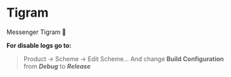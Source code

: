 # Tigram
Messenger Tigram 🐯

**For disable logs go to:**
> Product -> Scheme -> Edit Scheme... 
And change **Build Configuration** from **_Debug_** to **_Release_**
